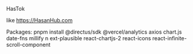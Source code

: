 HasTok

like https://HasanHub.com

Packages:
pnpm install @directus/sdk @vercel/analytics axios chart.js date-fns millify n
ext-plausible react-chartjs-2 react-icons react-infinite-scroll-component